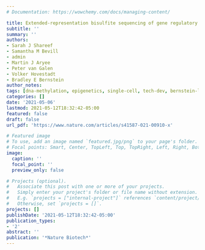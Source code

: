 ```yaml
---
# Documentation: https://wowchemy.com/docs/managing-content/

title: Extended-representation bisulfite sequencing of gene regulatory elements in multiplexed samples and single cells
subtitle: ''
summary: ''
authors:
- Sarah J Shareef
- Samantha M Bevill
- admin
- Martin J Aryee
- Peter van Galen 
- Volker Hovestadt
- Bradley E Bernstein
author_notes:
tags: [dna-methylation, epigenetics, single-cell, tech-dev, bernstein-lab]
categories: []
date: '2021-05-06'
lastmod: 2021-05-12T18:32:42-05:00
featured: false
draft: false
url_pdf: 'https://www.nature.com/articles/s41587-021-00910-x'

# Featured image
# To use, add an image named `featured.jpg/png` to your page's folder.
# Focal points: Smart, Center, TopLeft, Top, TopRight, Left, Right, BottomLeft, Bottom, BottomRight.
image:
  caption: ''
  focal_point: ''
  preview_only: false

# Projects (optional).
#   Associate this post with one or more of your projects.
#   Simply enter your project's folder or file name without extension.
#   E.g. `projects = ["internal-project"]` references `content/project/deep-learning/index.md`.
#   Otherwise, set `projects = []`.
projects: []
publishDate: '2021-05-12T18:32:42-05:00'
publication_types:
- '2'
abstract: ''
publication: '*Nature Biotech*'
---
```

